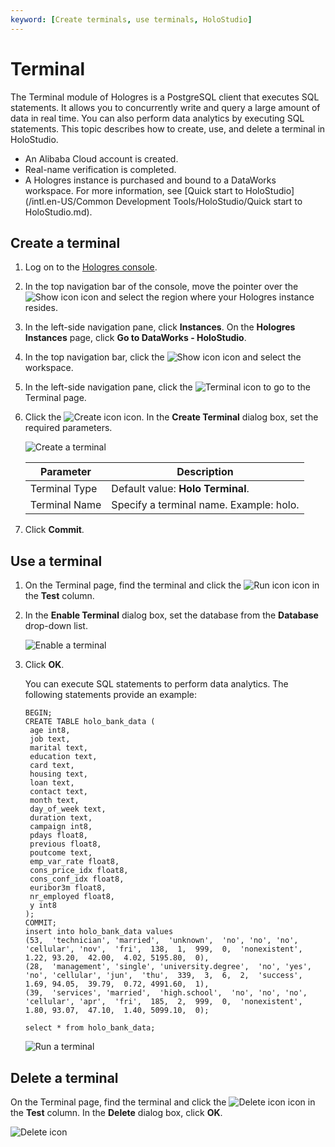 ```yaml
---
keyword: [Create terminals, use terminals, HoloStudio]
---
```


# Terminal

The Terminal module of Hologres is a PostgreSQL client that executes SQL statements. It allows you to concurrently write and query a large amount of data in real time. You can also perform data analytics by executing SQL statements. This topic describes how to create, use, and delete a terminal in HoloStudio.

-   An Alibaba Cloud account is created.
-   Real-name verification is completed.
-   A Hologres instance is purchased and bound to a DataWorks workspace. For more information, see [Quick start to HoloStudio](/intl.en-US/Common Development Tools/HoloStudio/Quick start to HoloStudio.md).

## Create a terminal

1.  Log on to the [Hologres console](https://hologram.console.aliyun.com/#/instance).

2.  In the top navigation bar of the console, move the pointer over the ![Show icon](https://static-aliyun-doc.oss-accelerate.aliyuncs.com/assets/img/en-US/4259623061/p134229.png) icon and select the region where your Hologres instance resides.

3.  In the left-side navigation pane, click **Instances**. On the **Hologres Instances** page, click **Go to DataWorks - HoloStudio**.

4.  In the top navigation bar, click the ![Show icon](https://static-aliyun-doc.oss-accelerate.aliyuncs.com/assets/img/en-US/5770096061/p171669.png) icon and select the workspace.

5.  In the left-side navigation pane, click the ![Terminal](https://static-aliyun-doc.oss-accelerate.aliyuncs.com/assets/img/en-US/8402096061/p171684.png) icon to go to the Terminal page.

6.  Click the ![Create icon](https://static-aliyun-doc.oss-accelerate.aliyuncs.com/assets/img/en-US/5770096061/p171689.png) icon. In the **Create Terminal** dialog box, set the required parameters.

    ![Create a terminal](https://static-aliyun-doc.oss-accelerate.aliyuncs.com/assets/img/en-US/9402096061/p171700.png)

    |Parameter|Description|
    |---------|-----------|
    |Terminal Type|Default value: **Holo Terminal**.|
    |Terminal Name|Specify a terminal name. Example: holo.|

7.  Click **Commit**.


## Use a terminal

1.  On the Terminal page, find the terminal and click the ![Run icon](https://static-aliyun-doc.oss-accelerate.aliyuncs.com/assets/img/en-US/9402096061/p171702.png) icon in the **Test** column.

2.  In the **Enable Terminal** dialog box, set the database from the **Database** drop-down list.

    ![Enable a terminal](https://static-aliyun-doc.oss-accelerate.aliyuncs.com/assets/img/en-US/9402096061/p171703.png)

3.  Click **OK**.

    You can execute SQL statements to perform data analytics. The following statements provide an example:

    ```
    BEGIN;
    CREATE TABLE holo_bank_data (
     age int8,
     job text,
     marital text,
     education text,
     card text,
     housing text,
     loan text,
     contact text,
     month text,
     day_of_week text,
     duration text,
     campaign int8,
     pdays float8,
     previous float8,
     poutcome text,
     emp_var_rate float8,
     cons_price_idx float8,
     cons_conf_idx float8,
     euribor3m float8,
     nr_employed float8,
     y int8
    );
    COMMIT;
    insert into holo_bank_data values
    (53,  'technician', 'married',  'unknown',  'no', 'no', 'no', 'cellular', 'nov',  'fri',  138,  1,  999,  0,  'nonexistent',  1.22, 93.20,  42.00,  4.02, 5195.80,  0),
    (28,  'management', 'single', 'university.degree',  'no', 'yes',  'no', 'cellular', 'jun',  'thu',  339,  3,  6,  2,  'success',  1.69, 94.05,  39.79,  0.72, 4991.60,  1),
    (39,  'services', 'married',  'high.school',  'no', 'no', 'no', 'cellular', 'apr',  'fri',  185,  2,  999,  0,  'nonexistent',  1.80, 93.07,  47.10,  1.40, 5099.10,  0);
    
    select * from holo_bank_data;
    ```

    ![Run a terminal](https://static-aliyun-doc.oss-accelerate.aliyuncs.com/assets/img/en-US/9402096061/p171716.png)


## Delete a terminal

On the Terminal page, find the terminal and click the ![Delete icon](../images/p171717.png) icon in the **Test** column. In the **Delete** dialog box, click **OK**.

![Delete icon](https://static-aliyun-doc.oss-accelerate.aliyuncs.com/assets/img/en-US/9402096061/p171720.png)

